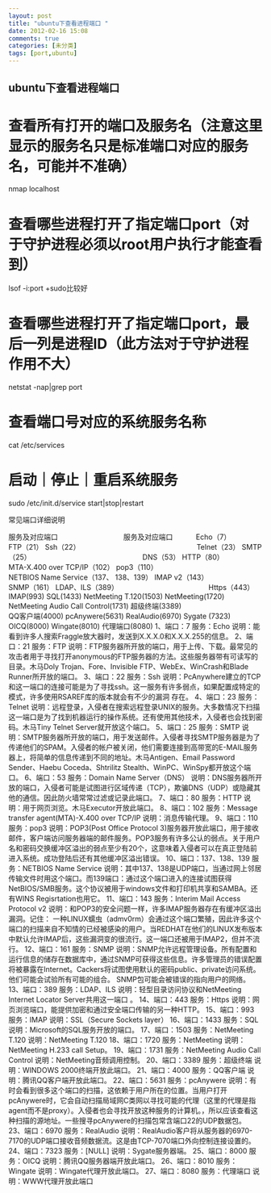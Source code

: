 ```yaml
---
layout: post
title: "ubuntu下查看进程端口 "
date: 2012-02-16 15:08
comments: true
categories: [未分类]
tags: [port,ubuntu]
---
```

## ubuntu下查看进程端口 
# 查看所有打开的端口及服务名（注意这里显示的服务名只是标准端口对应的服务名，可能并不准确）

nmap localhost

# 查看哪些进程打开了指定端口port（对于守护进程必须以root用户执行才能查看到）

lsof -i:port             +sudo比较好

# 查看哪些进程打开了指定端口port，最后一列是进程ID（此方法对于守护进程作用不大）

netstat -nap|grep port

# 查看端口号对应的系统服务名称

cat /etc/services

# 启动｜停止｜重启系统服务

sudo /etc/init.d/service start|stop|restart

 

常见端口详细说明 

服务及对应端口　　　 　　　　　　服务及对应端口　　　 
Echo（7）　　　　　　　　　　　　　　　　　FTP（21） 
Ssh（22）　　　　　　　　　　　　　　　　　Telnet（23） 
SMTP（25）　　　　　　　　　　　　　　　　 DNS（53） 
HTTP（80）　　　　　　　　　　　　　　　　 MTA-X.400 over TCP/IP（102） 
pop3（110）　　　　　　　　　　　　　　　　NETBIOS Name Service（137、 
138、139） 
IMAP v2（143）　　　　　　　　　　　　　　 SNMP（161） 
LDAP、ILS（389）　　　　　　　　　　　　　 Https（443） 
IMAP(993)                                SQL(1433) 
NetMeeting T.120(1503)                   NetMeeting(1720) 
NetMeeting Audio Call Control(1731)      超级终端(3389)  
QQ客户端(4000)                            pcAnywere(5631) 
RealAudio(6970)                           Sygate (7323) 
OICQ(8000)                               Wingate(8010) 
代理端口(8080) 
1、端口：7 
服务：Echo 
说明：能看到许多人搜索Fraggle放大器时，发送到X.X.X.0和X.X.X.255的信息。 
2、端口：21 
服务：FTP 
说明：FTP服务器所开放的端口，用于上传、下载。最常见的攻击者用于寻找打开anonymous的FTP服务器的方法。这些服务器带有可读写的目录。木马Doly Trojan、Fore、Invisible FTP、WebEx、WinCrash和Blade Runner所开放的端口。 
3、端口：22 
服务：Ssh 
说明：PcAnywhere建立的TCP和这一端口的连接可能是为了寻找ssh。这一服务有许多弱点，如果配置成特定的模式，许多使用RSAREF库的版本就会有不少的漏洞 
存在。 
4、端口：23 
服务：Telnet 
说明：远程登录，入侵者在搜索远程登录UNIX的服务。大多数情况下扫描这一端口是为了找到机器运行的操作系统。还有使用其他技术，入侵者也会找到密码。木马Tiny Telnet Server就开放这个端口。 
5、端口：25 
服务：SMTP 
说明：SMTP服务器所开放的端口，用于发送邮件。入侵者寻找SMTP服务器是为了传递他们的SPAM。入侵者的帐户被关闭，他们需要连接到高带宽的E-MAIL服务器上，将简单的信息传递到不同的地址。木马Antigen、Email Password Sender、Haebu Coceda、Shtrilitz Stealth、WinPC、WinSpy都开放这个端口。 
6、端口：53 
服务：Domain Name Server（DNS）
说明：DNS服务器所开放的端口，入侵者可能是试图进行区域传递（TCP），欺骗DNS（UDP）或隐藏其他的通信。因此防火墙常常过滤或记录此端口。 
7、端口：80 
服务：HTTP 
说明：用于网页浏览。木马Executor开放此端口。 
8、端口：102 
服务：Message transfer agent(MTA)-X.400 over TCP/IP 
说明：消息传输代理。 
9、端口：110 
服务：pop3
说明：POP3(Post Office Protocol 3)服务器开放此端口，用于接收邮件，客户端访问服务器端的邮件服务。POP3服务有许多公认的弱点。关于用户名和密码交换缓冲区溢出的弱点至少有20个，这意味着入侵者可以在真正登陆前进入系统。成功登陆后还有其他缓冲区溢出错误。
10、端口：137、138、139 
服务：NETBIOS Name Service 
说明：其中137、138是UDP端口，当通过网上邻居传输文件时用这个端口。而139端口：通过这个端口进入的连接试图获得NetBIOS/SMB服务。这个协议被用于windows文件和打印机共享和SAMBA。还有WINS Regisrtation也用它。 
11、端口：143 
服务：Interim Mail Access Protocol v2 
说明：和POP3的安全问题一样，许多IMAP服务器存在有缓冲区溢出漏洞。记住： 
一种LINUX蠕虫（admv0rm）会通过这个端口繁殖，因此许多这个端口的扫描来自不知情的已经被感染的用户。当REDHAT在他们的LINUX发布版本中默认允许IMAP后，这些漏洞变的很流行。这一端口还被用于IMAP2，但并不流行。 
12、端口：161 
服务：SNMP 
说明：SNMP允许远程管理设备。所有配置和运行信息的储存在数据库中，通过SNMP可获得这些信息。许多管理员的错误配置将被暴露在Internet。Cackers将试图使用默认的密码public、private访问系统。他们可能会试验所有可能的组合。
SNMP包可能会被错误的指向用户的网络。 
13、端口：389 
服务：LDAP、ILS 
说明：轻型目录访问协议和NetMeeting Internet Locator Server共用这一端口 。 
14、端口：443 
服务：Https 
说明：网页浏览端口，能提供加密和通过安全端口传输的另一种HTTP。 
15、端口：993 
服务：IMAP 
说明：SSL（Secure Sockets layer） 
16、端口：1433 
服务：SQL 
说明：Microsoft的SQL服务开放的端口。 
17、端口：1503 
服务：NetMeeting T.120 
说明：NetMeeting T.120 
18、端口：1720 
服务：NetMeeting 
说明：NetMeeting H.233 call Setup。 
19、端口：1731 
服务：NetMeeting Audio Call Control 
说明：NetMeeting音频调用控制。 
20、端口：3389 
服务：超级终端
说明：WINDOWS 2000终端开放此端口。 
21、端口：4000 
服务：QQ客户端
说明：腾讯QQ客户端开放此端口。 
22、端口：5631
服务：pcAnywere 
说明：有时会看到很多这个端口的扫描，这依赖于用户所在的位置。当用户打开pcAnywere时，它会自动扫描局域网C类网以寻找可能的代理（这里的代理是指agent而不是proxy）。入侵者也会寻找开放这种服务的计算机。，所以应该查看这种扫描的源地址。一些搜寻pcAnywere的扫描包常含端口22的UDP数据包。 
23、端口：6970 
服务：RealAudio 
说明：RealAudio客户将从服务器的6970-7170的UDP端口接收音频数据流。这是由TCP-7070端口外向控制连接设置的。 
24、端口：7323 
服务：[NULL] 
说明：Sygate服务器端。 
25、端口：8000 
服务：OICQ 
说明：腾讯QQ服务器端开放此端口。 
26、端口：8010 
服务：Wingate 
说明：Wingate代理开放此端口。 
27、端口：8080
服务：代理端口
说明：WWW代理开放此端口
